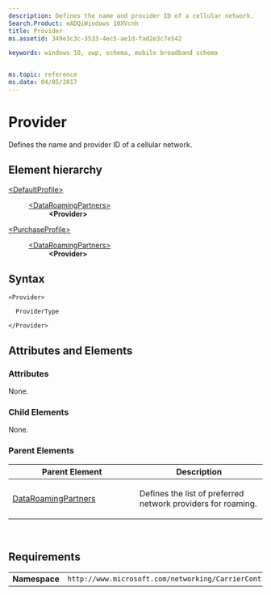 ```yaml
---
description: Defines the name and provider ID of a cellular network.
Search.Product: eADQiWindows 10XVcnh
title: Provider
ms.assetid: 349e3c3c-3533-4ec5-ae1d-fad2e3c7e542

keywords: windows 10, uwp, schema, mobile broadband schema


ms.topic: reference
ms.date: 04/05/2017
---
```


# Provider


Defines the name and provider ID of a cellular network.

## Element hierarchy

<dl>
<dt><a href="element-defaultprofile.md">&lt;DefaultProfile&gt;</a></dt>
<dd>
<dl>
<dt><a href="element-dataroamingpartners.md">&lt;DataRoamingPartners&gt;</a></dt>
<dd><b>&lt;Provider&gt;</b></dd>
</dl>
</dd>
</dl>
<dl>
<dt><a href="element-purchaseprofile.md">&lt;PurchaseProfile&gt;</a></dt>
<dd>
<dl>
<dt><a href="element-1-dataroamingpartners.md">&lt;DataRoamingPartners&gt;</a></dt>
<dd><b>&lt;Provider&gt;</b></dd>
</dl>
</dd>
</dl>

## Syntax

``` syntax
<Provider>

  ProviderType

</Provider>
```

## Attributes and Elements


### Attributes

None.

### Child Elements

None.

### Parent Elements

<table>
<colgroup>
<col width="50%" />
<col width="50%" />
</colgroup>
<thead>
<tr class="header">
<th>Parent Element</th>
<th>Description</th>
</tr>
</thead>
<tbody>
<tr class="odd">
<td><a href="element-1-dataroamingpartners.md">DataRoamingPartners</a> </td>
<td><p>Defines the list of preferred network providers for roaming.</p></td>
</tr>
</tbody>
</table>

 

## Requirements

|          |         |
|----------|--------------|
| **Namespace** | `http://www.microsoft.com/networking/CarrierControl/WWAN/v1` |

 

 




